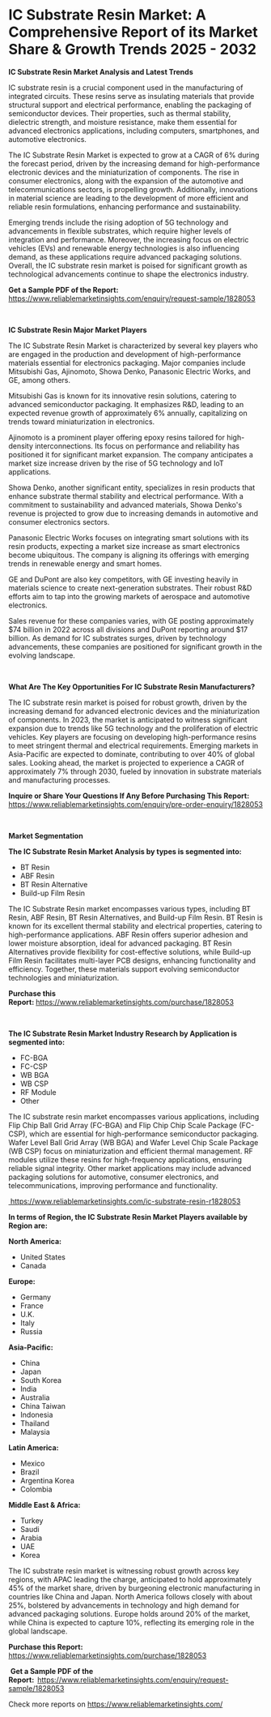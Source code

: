 <p><h1>IC Substrate Resin Market: A Comprehensive Report of its Market Share & Growth Trends 2025 - 2032</h1></p><p><strong>IC Substrate Resin Market Analysis and Latest Trends</strong></p>
<p><p>IC substrate resin is a crucial component used in the manufacturing of integrated circuits. These resins serve as insulating materials that provide structural support and electrical performance, enabling the packaging of semiconductor devices. Their properties, such as thermal stability, dielectric strength, and moisture resistance, make them essential for advanced electronics applications, including computers, smartphones, and automotive electronics.</p><p>The IC Substrate Resin Market is expected to grow at a CAGR of 6% during the forecast period, driven by the increasing demand for high-performance electronic devices and the miniaturization of components. The rise in consumer electronics, along with the expansion of the automotive and telecommunications sectors, is propelling growth. Additionally, innovations in material science are leading to the development of more efficient and reliable resin formulations, enhancing performance and sustainability.</p><p>Emerging trends include the rising adoption of 5G technology and advancements in flexible substrates, which require higher levels of integration and performance. Moreover, the increasing focus on electric vehicles (EVs) and renewable energy technologies is also influencing demand, as these applications require advanced packaging solutions. Overall, the IC substrate resin market is poised for significant growth as technological advancements continue to shape the electronics industry.</p></p>
<p><strong>Get a Sample PDF of the Report:&nbsp;</strong> <a href="https://www.reliablemarketinsights.com/enquiry/request-sample/1828053?utm_campaign=1894&utm_medium=2&utm_source=Github&utm_content=ia&utm_term=03022025&utm_id=ic-substrate-resin">https://www.reliablemarketinsights.com/enquiry/request-sample/1828053</a></p>
<p>&nbsp;</p>
<p><strong>IC Substrate Resin Major Market Players</strong></p>
<p><p>The IC Substrate Resin Market is characterized by several key players who are engaged in the production and development of high-performance materials essential for electronics packaging. Major companies include Mitsubishi Gas, Ajinomoto, Showa Denko, Panasonic Electric Works, and GE, among others.</p><p>Mitsubishi Gas is known for its innovative resin solutions, catering to advanced semiconductor packaging. It emphasizes R&D, leading to an expected revenue growth of approximately 6% annually, capitalizing on trends toward miniaturization in electronics.</p><p>Ajinomoto is a prominent player offering epoxy resins tailored for high-density interconnections. Its focus on performance and reliability has positioned it for significant market expansion. The company anticipates a market size increase driven by the rise of 5G technology and IoT applications.</p><p>Showa Denko, another significant entity, specializes in resin products that enhance substrate thermal stability and electrical performance. With a commitment to sustainability and advanced materials, Showa Denko's revenue is projected to grow due to increasing demands in automotive and consumer electronics sectors.</p><p>Panasonic Electric Works focuses on integrating smart solutions with its resin products, expecting a market size increase as smart electronics become ubiquitous. The company is aligning its offerings with emerging trends in renewable energy and smart homes.</p><p>GE and DuPont are also key competitors, with GE investing heavily in materials science to create next-generation substrates. Their robust R&D efforts aim to tap into the growing markets of aerospace and automotive electronics.</p><p>Sales revenue for these companies varies, with GE posting approximately $74 billion in 2022 across all divisions and DuPont reporting around $17 billion. As demand for IC substrates surges, driven by technology advancements, these companies are positioned for significant growth in the evolving landscape.</p></p>
<p>&nbsp;</p>
<p><strong>What Are The Key Opportunities For IC Substrate Resin Manufacturers?</strong></p>
<p><p>The IC substrate resin market is poised for robust growth, driven by the increasing demand for advanced electronic devices and the miniaturization of components. In 2023, the market is anticipated to witness significant expansion due to trends like 5G technology and the proliferation of electric vehicles. Key players are focusing on developing high-performance resins to meet stringent thermal and electrical requirements. Emerging markets in Asia-Pacific are expected to dominate, contributing to over 40% of global sales. Looking ahead, the market is projected to experience a CAGR of approximately 7% through 2030, fueled by innovation in substrate materials and manufacturing processes.</p></p>
<p><strong>Inquire or Share Your Questions If Any Before Purchasing This Report:</strong> <a href="https://www.reliablemarketinsights.com/enquiry/pre-order-enquiry/1828053?utm_campaign=1894&utm_medium=2&utm_source=Github&utm_content=ia&utm_term=03022025&utm_id=ic-substrate-resin">https://www.reliablemarketinsights.com/enquiry/pre-order-enquiry/1828053</a></p>
<p>&nbsp;</p>
<p><strong>Market Segmentation</strong></p>
<p><strong>The IC Substrate Resin Market Analysis by types is segmented into:</strong></p>
<p><ul><li>BT Resin</li><li>ABF Resin</li><li>BT Resin Alternative</li><li>Build-up Film Resin</li></ul></p>
<p><p>The IC Substrate Resin market encompasses various types, including BT Resin, ABF Resin, BT Resin Alternatives, and Build-up Film Resin. BT Resin is known for its excellent thermal stability and electrical properties, catering to high-performance applications. ABF Resin offers superior adhesion and lower moisture absorption, ideal for advanced packaging. BT Resin Alternatives provide flexibility for cost-effective solutions, while Build-up Film Resin facilitates multi-layer PCB designs, enhancing functionality and efficiency. Together, these materials support evolving semiconductor technologies and miniaturization.</p></p>
<p><strong>Purchase this Report:&nbsp;</strong><a href="https://www.reliablemarketinsights.com/purchase/1828053?utm_campaign=1894&utm_medium=2&utm_source=Github&utm_content=ia&utm_term=03022025&utm_id=ic-substrate-resin">https://www.reliablemarketinsights.com/purchase/1828053</a></p>
<p>&nbsp;</p>
<p><strong>The IC Substrate Resin Market Industry Research by Application is segmented into:</strong></p>
<p><ul><li>FC-BGA</li><li>FC-CSP</li><li>WB BGA</li><li>WB CSP</li><li>RF Module</li><li>Other</li></ul></p>
<p><p>The IC substrate resin market encompasses various applications, including Flip Chip Ball Grid Array (FC-BGA) and Flip Chip Chip Scale Package (FC-CSP), which are essential for high-performance semiconductor packaging. Wafer Level Ball Grid Array (WB BGA) and Wafer Level Chip Scale Package (WB CSP) focus on miniaturization and efficient thermal management. RF modules utilize these resins for high-frequency applications, ensuring reliable signal integrity. Other market applications may include advanced packaging solutions for automotive, consumer electronics, and telecommunications, improving performance and functionality.</p></p>
<p><a href="https://www.reliablemarketinsights.com/ic-substrate-resin-r1828053?utm_campaign=1894&utm_medium=2&utm_source=Github&utm_content=ia&utm_term=03022025&utm_id=ic-substrate-resin">&nbsp;https://www.reliablemarketinsights.com/ic-substrate-resin-r1828053</a></p>
<p><strong>In terms of Region, the IC Substrate Resin Market Players available by Region are:</strong></p>
<p>
    <p> <strong> North America: </strong>
        <ul>
            <li>United States</li>
            <li>Canada</li>
        </ul>
        </p> 
    <p> <strong> Europe: </strong>
        <ul>
            <li>Germany</li>
            <li>France</li>
            <li>U.K.</li>
            <li>Italy</li>
            <li>Russia</li>
        </ul>
        </p> 
    <p> <strong> Asia-Pacific: </strong>
        <ul>
            <li>China</li>
            <li>Japan</li>
            <li>South Korea</li>
            <li>India</li>
            <li>Australia</li>
            <li>China Taiwan</li>
            <li>Indonesia</li>
            <li>Thailand</li>
            <li>Malaysia</li>
        </ul>
        </p> 
    <p> <strong> Latin America: </strong>
        <ul>
            <li>Mexico</li>
            <li>Brazil</li>
            <li>Argentina Korea</li>
            <li>Colombia</li>
        </ul>
        </p> 
    <p> <strong> Middle East & Africa: </strong>
        <ul>
            <li>Turkey</li>
            <li>Saudi</li>
            <li>Arabia</li>
            <li>UAE</li>
            <li>Korea</li>
        </ul>
    </p>
    </p>
<p><p>The IC substrate resin market is witnessing robust growth across key regions, with APAC leading the charge, anticipated to hold approximately 45% of the market share, driven by burgeoning electronic manufacturing in countries like China and Japan. North America follows closely with about 25%, bolstered by advancements in technology and high demand for advanced packaging solutions. Europe holds around 20% of the market, while China is expected to capture 10%, reflecting its emerging role in the global landscape.</p></p>
<p><strong>Purchase this Report: </strong><a href="https://www.reliablemarketinsights.com/purchase/1828053?utm_campaign=1894&utm_medium=2&utm_source=Github&utm_content=ia&utm_term=03022025&utm_id=ic-substrate-resin">https://www.reliablemarketinsights.com/purchase/1828053</a></p>
<p>&nbsp;<strong>Get a Sample PDF of the Report:&nbsp;&nbsp;</strong><a href="https://www.reliablemarketinsights.com/enquiry/request-sample/1828053?utm_campaign=1894&utm_medium=2&utm_source=Github&utm_content=ia&utm_term=03022025&utm_id=ic-substrate-resin">https://www.reliablemarketinsights.com/enquiry/request-sample/1828053</a></p>
<p><strong></strong></p>
<p>Check more reports on <a href="https://www.reliablemarketinsights.com/?utm_campaign=1894&utm_medium=2&utm_source=Github&utm_content=ia&utm_term=03022025&utm_id=ic-substrate-resin">https://www.reliablemarketinsights.com/</a></p>